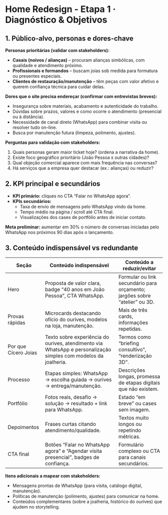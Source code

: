 # Home Redesign - Etapa 1 · Diagnóstico & Objetivos

## 1. Público-alvo, personas e dores-chave
**Personas prioritárias (validar com stakeholders):**
- **Casais (noivos / alianças)** – procuram alianças simbólicas, com qualidade e atendimento próximo.
- **Profissionais e formandos** – buscam joias sob medida para formatura ou presentes especiais.
- **Clientes de restauração/manutenção** – têm peças com valor afetivo e querem confiança técnica para cuidar delas.

**Dores que o site precisa endereçar (confirmar com entrevistas breves):**
- Insegurança sobre materiais, acabamento e autenticidade do trabalho.
- Dúvidas sobre prazos, valores e como ocorre o atendimento (presencial ou à distância).
- Necessidade de canal direto (WhatsApp) para combinar visita ou resolver tudo on-line.
- Busca por manutenção futura (limpeza, polimento, ajustes).

**Perguntas para validação com stakeholders:**
1. Quais personas geram maior ticket hoje? (ordena a narrativa da home).
2. Existe foco geográfico prioritário (João Pessoa x outras cidades)?
3. Qual objeção comercial aparece com mais frequência nas conversas?
4. Há serviços que a empresa quer destacar (ex.: alianças) ou reduzir?

## 2. KPI principal e secundários
- **KPI primário:** cliques no CTA “Falar no WhatsApp agora”.
- **KPIs secundários:**
  - Taxa de envio de mensagens pelo WhatsApp vindo da home.
  - Tempo médio na página / scroll até CTA final.
  - Visualizações dos cases de portfólio antes de iniciar contato.

**Meta preliminar:** aumentar em 30% o número de conversas iniciadas pelo WhatsApp nos próximos 90 dias após o lançamento.

## 3. Conteúdo indispensável vs redundante
| Seção | Conteúdo indispensável | Conteúdo a reduzir/evitar |
| --- | --- | --- |
| Hero | Proposta de valor clara, badge “40 anos em João Pessoa”, CTA WhatsApp. | Formular ou link secundário para orçamento; jargões sobre “atelier” ou 3D. |
| Provas rápidas | Microcards destacando ofício do ourives, modelos na loja, manutenção. | Mais de três cards, informações repetidas. |
| Por que Cícero Joias | Texto sobre experiência do ourives, atendimento via WhatsApp e personalização simples com modelos da joalheria. | Termos como “briefing consultivo”, “renderização 3D”. |
| Processo | Etapas simples: WhatsApp → escolha guiada → ourives → entrega/manutenção. | Descrições longas, promessa de etapas digitais que não existem. |
| Portfólio | Fotos reais, desafio → solução → resultado + link para WhatsApp. | Estado “em breve” ou cases sem imagem. |
| Depoimentos | Frases curtas citando atendimento/qualidade. | Textos muito longos ou repetindo métricas. |
| CTA final | Botões “Falar no WhatsApp agora” e “Agendar visita presencial”, badges de confiança. | Formulário complexo ou CTA para canais secundários.

**Itens adicionais a mapear com stakeholders:**
- Mensagens prontas de WhatsApp (para visita, catálogo digital, manutenção).
- Políticas de manutenção (polimento, ajustes) para comunicar na home.
- Conteúdos complementares (sobre a joalheria, histórico do ourives) que ajudem no storytelling.
